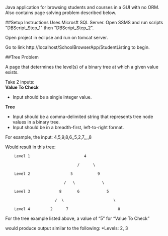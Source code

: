 Java application for browsing students and courses in a GUI with no ORM. Also contains page solving problem described below.

##Setup Instructions
Uses Microsft SQL Server. Open SSMS and run scripts "DBScript_Step_1" then "DBScript_Step_2".

Open project in eclipse and run on tomcat server.

Go to link http://localhost/SchoolBrowserApp/StudentListing to begin.

##Tree Problem

A page that determines the level(s) of a binary tree at which a given value exists.

Take 2 inputs:  
**Value To Check**  
* Input should be a single integer value.  

**Tree**  
* Input should be a comma-delimited string that represents tree node values in a binary tree.  
* Input should be in a breadth-first, left-to-right format.

For example, the input: 4,5,9,8,6,,5,2,7,,,,8

Would result in this tree:

        Level 1                        4

                                    /      \

        Level 2                  5           9

                              /   \            \

        Level 3             8       6            5

                          /  \                      \

        Level 4         2      7                      8
         
For the tree example listed above, a value of “5” for “Value To Check”

would produce output similar to the following:
*Levels: 2, 3
